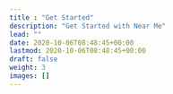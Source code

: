 ```yaml
---
title : "Get Started"
description: "Get Started with Near Me"
lead: ""
date: 2020-10-06T08:48:45+00:00
lastmod: 2020-10-06T08:48:45+00:00
draft: false
weight: 3
images: []
---
```

